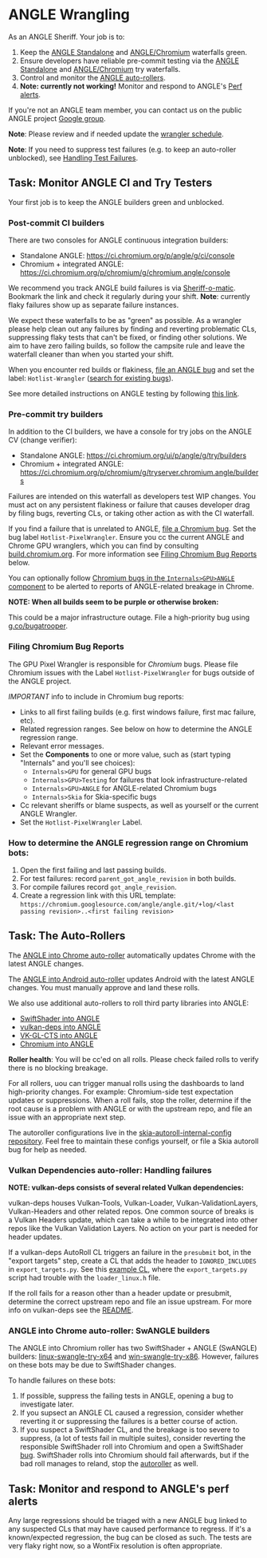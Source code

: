 # ANGLE Wrangling

As an ANGLE Sheriff. Your job is to:

 1. Keep the [ANGLE Standalone][StandaloneCI] and [ANGLE/Chromium][ANGLEChromiumCI] waterfalls green.
 1. Ensure developers have reliable pre-commit testing via the
    [ANGLE Standalone][StandaloneTry] and [ANGLE/Chromium][ANGLEChromiumCI] try waterfalls.
 1. Control and monitor the [ANGLE auto-rollers](#the-auto-rollers).
 1. **Note: currently not working!** Monitor and respond to ANGLE's [Perf alerts][PerfAlertGroup].

[StandaloneCI]: https://ci.chromium.org/p/angle/g/ci/console
[ANGLEChromiumCI]: https://ci.chromium.org/p/chromium/g/chromium.angle/console
[StandaloneTry]: https://ci.chromium.org/ui/p/angle/g/try/builders
[ANGLEChromiumCI]: https://ci.chromium.org/p/chromium/g/tryserver.chromium.angle/builders
[PerfAlertGroup]: https://groups.google.com/u/0/a/chromium.org/g/angle-perf-alerts

If you're not an ANGLE team member, you can contact us on the public ANGLE project
[Google group](https://groups.google.com/forum/#!forum/angleproject).

**Note**: Please review and if needed update the [wrangler schedule].

**Note**: If you need to suppress test failures (e.g. to keep an auto-roller unblocked), see
[Handling Test Failures](../doc/TestingAndProcesses.md).

[wrangler schedule]: https://rotations.corp.google.com/rotation/5080504293392384

## Task: Monitor ANGLE CI and Try Testers

Your first job is to keep the ANGLE builders green and unblocked.

### Post-commit CI builders

There are two consoles for ANGLE continuous integration builders:

 * Standalone ANGLE: https://ci.chromium.org/p/angle/g/ci/console
 * Chromium + integrated ANGLE: https://ci.chromium.org/p/chromium/g/chromium.angle/console

We recommend you track ANGLE build failures is via [Sheriff-o-matic][ANGLESoM].
Bookmark the link and check it regularly during your shift. **Note**:
currently flaky failures show up as separate failure instances.

[ANGLESoM]: https://sheriff-o-matic.appspot.com/angle

We expect these waterfalls to be as "green" as possible. As a wrangler
please help clean out any failures by finding and reverting problematic CLs,
suppressing flaky tests that can't be fixed, or finding other solutions. We
aim to have zero failing builds, so follow the campsite rule and leave the
waterfall cleaner than when you started your shift.

When you encounter red builds or flakiness, [file an ANGLE bug](http://anglebug.com/new)
and set the label: `Hotlist-Wrangler` ([search for existing bugs][WranglerBugs]).

[WranglerBugs]: https://bugs.chromium.org/p/angleproject/issues/list?q=Hotlist%3DWrangler&can=2

See more detailed instructions on ANGLE testing by following [this link](README.md).

### Pre-commit try builders

In addition to the CI builders, we have a console for try jobs on the ANGLE CV (change verifier):

 * Standalone ANGLE: https://ci.chromium.org/ui/p/angle/g/try/builders
 * Chromium + integrated ANGLE: https://ci.chromium.org/p/chromium/g/tryserver.chromium.angle/builders

Failures are intended on this waterfall as developers test WIP changes.
You must act on any persistent flakiness or failure that causes developer drag
by filing bugs, reverting CLs, or taking other action as with the CI waterfall.

If you find a failure that is unrelated to ANGLE, [file a Chromium bug](http://crbug.com/new).
Set the bug label `Hotlist-PixelWrangler`. Ensure you cc the current ANGLE and Chrome GPU
wranglers, which you can find by consulting
[build.chromium.org](https://ci.chromium.org/p/chromium/g/main/console).
For more information see [Filing Chromium Bug Reports](#filing-chromium-bug-reports) below.

You can optionally follow [Chromium bugs in the `Internals>GPU>ANGLE` component][ChromiumANGLEBugs]
to be alerted to reports of ANGLE-related breakage in Chrome.

[ChromiumANGLEBugs]: https://bugs.chromium.org/p/chromium/issues/list?q=component%3AInternals%3EGPU%3EANGLE&can=2

**NOTE: When all builds seem to be purple or otherwise broken:**

This could be a major infrastructure outage. File a high-priority bug using
[g.co/bugatrooper](http://g.co/bugatrooper).

### Filing Chromium Bug Reports

The GPU Pixel Wrangler is responsible for *Chromium* bugs. Please file
Chromium issues with the Label `Hotlist-PixelWrangler` for bugs outside of
the ANGLE project.

*IMPORTANT* info to include in Chromium bug reports:

 * Links to all first failing builds (e.g. first windows failure, first mac failure, etc).
 * Related regression ranges. See below on how to determine the ANGLE regression range.
 * Relevant error messages.
 * Set the **Components** to one or more value, such as (start typing "Internals" and you'll see choices):
   * `Internals>GPU` for general GPU bugs
   * `Internals>GPU>Testing` for failures that look infrastructure-related
   * `Internals>GPU>ANGLE` for ANGLE-related Chromium bugs
   * `Internals>Skia` for Skia-specific bugs
 * Cc relevant sheriffs or blame suspects, as well as yourself or the current ANGLE Wrangler.
 * Set the `Hotlist-PixelWrangler` Label.

### How to determine the ANGLE regression range on Chromium bots:

 1. Open the first failing and last passing builds.
 1. For test failures: record `parent_got_angle_revision` in both builds.
 1. For compile failures record `got_angle_revision`.
 1. Create a regression link with this URL template:
    `https://chromium.googlesource.com/angle/angle.git/+log/<last passing revision>..<first failing revision>`

## <a name="the-auto-rollers"></a>Task: The Auto-Rollers

The [ANGLE into Chrome auto-roller](https://autoroll.skia.org/r/angle-chromium-autoroll) automatically updates
Chrome with the latest ANGLE changes.

The [ANGLE into Android auto-roller](https://autoroll.skia.org/r/angle-android-autoroll) updates Android with
the latest ANGLE changes. You must manually approve and land these rolls.

We also use additional auto-rollers to roll third party libraries into ANGLE:

 * [SwiftShader into ANGLE](https://autoroll.skia.org/r/swiftshader-angle-autoroll)
 * [vulkan-deps into ANGLE](https://autoroll.skia.org/r/vulkan-deps-angle-autoroll)
 * [VK-GL-CTS into ANGLE](https://autoroll.skia.org/r/vk-gl-cts-angle-autoroll)
 * [Chromium into ANGLE](https://autoroll.skia.org/r/chromium-angle-autoroll)

**Roller health**: You will be cc'ed on all rolls. Please check failed rolls
  to verify there is no blocking breakage.

For all rollers, uou can trigger manual rolls using the dashboards to land
high-priority changes. For example: Chromium-side test expectation updates or
suppressions. When a roll fails, stop the roller, determine if the root cause
is a problem with ANGLE or with the upstream repo, and file an issue with an
appropriate next step.

The autoroller configurations live in the
[skia-autoroll-internal-config repository](https://skia.googlesource.com/skia-autoroll-internal-config.git/+/main/skia-public).
Feel free to maintain these configs yourself, or file a Skia autoroll bug for help as needed.

### Vulkan Dependencies auto-roller: Handling failures

**NOTE: vulkan-deps consists of several related Vulkan dependencies:**

vulkan-deps houses Vulkan-Tools, Vulkan-Loader, Vulkan-ValidationLayers,
Vulkan-Headers and other related repos. One common source of breaks is a
Vulkan Headers update, which can take a while to be integrated into other
repos like the Vulkan Validation Layers. No action on your part is needed for
header updates.

If a vulkan-deps AutoRoll CL triggers an failure in the `presubmit` bot, in
the "export targets" step, create a CL that adds the header to
`IGNORED_INCLUDES` in `export_targets.py`. See this
[example CL](https://chromium-review.googlesource.com/c/angle/angle/+/3399044), where the
`export_targets.py` script had trouble with the `loader_linux.h` file.

If the roll fails for a reason other than a header update or presubmit,
determine the correct upstream repo and file an issue upstream. For more info
on vulkan-deps see the
[README](https://chromium.googlesource.com/vulkan-deps/+/refs/heads/main/README.md). 

### ANGLE into Chrome auto-roller: SwANGLE builders

The ANGLE into Chromium roller has two SwiftShader + ANGLE (SwANGLE) builders:
[linux-swangle-try-x64](https://luci-milo.appspot.com/p/chromium/builders/try/linux-swangle-try-x64)
and
[win-swangle-try-x86](https://luci-milo.appspot.com/p/chromium/builders/try/win-swangle-try-x86).
However, failures on these bots may be due to SwiftShader changes.

To handle failures on these bots:
1. If possible, suppress the failing tests in ANGLE, opening a bug to investigate later.
1. If you supsect an ANGLE CL caused a regression,
   consider whether reverting it or suppressing the failures is a better course of action.
1. If you suspect a SwiftShader CL, and the breakage is too severe to suppress,
   (a lot of tests fail in multiple suites),
   consider reverting the responsible SwiftShader roll into Chromium
   and open a SwiftShader [bug](http://go/swiftshaderbugs). SwiftShader rolls into Chromium
   should fail afterwards, but if the bad roll manages to reland,
   stop the [autoroller](https://autoroll.skia.org/r/swiftshader-chromium-autoroll) as well.

## Task: Monitor and respond to ANGLE's perf alerts

Any large regressions should be triaged with a new ANGLE bug linked to any suspected CLs that may
have caused performance to regress. If it's a known/expected regression, the bug can be closed as
such. The tests are very flaky right now, so a WontFix resolution is often appropriate.
